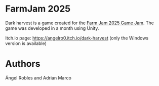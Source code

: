 # FarmJam 2025
Dark harvest is a game created for the [Farm Jam 2025 Game Jam](https://itch.io/jam/farm-jam-2025). The game was developed in a month using Unity.

Itch.io page: https://angelro0.itch.io/dark-harvest (only the Windows version is available)

# Authors
Ángel Robles and Adrian Marco
